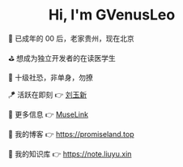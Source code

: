 <div align="center">
  <h1>Hi, I'm GVenusLeo</h1>
</div>
<ul>
  <ol>🔭 已成年的 00 后，老家贵州，现在北京</ol>
  <ol>⛳ 想成为独立开发者的在读医学生</ol>
  <ol>👻 十级社恐，非单身，勿撩</ol>
  <ol>🪁 活跃在即刻 👉 <a href="https://m.okjike.com/users/561f7160-d58c-4156-ab66-a103c9955e52" target="_blank">刘玉新</a></ol>
  <ol>🧮 更多信息 👉 <a href="https://muselink.cc/gvenusleo" target="_blank">MuseLink</a></ol>
  <ol>🎨 我的博客 👉 <a href="https://promiseland.top" target="_blank">https://promiseland.top</a></ol>
  <ol>🎯 我的知识库 👉 <a href="https://note.liuyu.xin" target="_blank">https://note.liuyu.xin</a></ol>
</ul>
